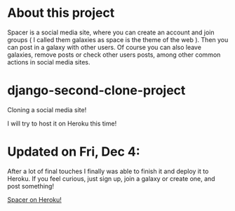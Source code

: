 # About this project

Spacer is a social media site, where you can create an account and join groups ( I called them galaxies as space is the theme of the web ).
Then you can post in a galaxy with other users.
Of course you can also leave galaxies, remove posts or check other users posts, among other common actions in social media sites.

# django-second-clone-project
Cloning a social media site!

I will try to host it on Heroku this time!


# Updated on Fri, Dec 4:
After a lot of final touches I finally was able to finish it and deploy it to Heroku.
If you feel curious, just sign up, join a galaxy or create one, and post something!

[Spacer on Heroku!](https://spacerweb.herokuapp.com/)



